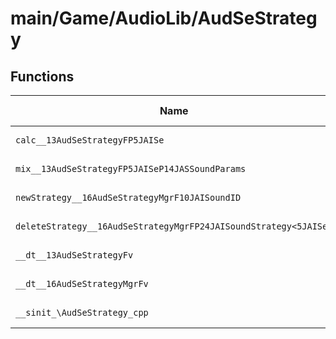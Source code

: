 # main/Game/AudioLib/AudSeStrategy

## Functions

| Name | Address | Match % |
|------|---------|---------|
| `calc__13AudSeStrategyFP5JAISe` | `0x80032454` | :x: (0.0%) |
| `mix__13AudSeStrategyFP5JAISeP14JASSoundParams` | `0x80032634` | :x: (0.0%) |
| `newStrategy__16AudSeStrategyMgrF10JAISoundID` | `0x80032638` | :x: (0.0%) |
| `deleteStrategy__16AudSeStrategyMgrFP24JAISoundStrategy<5JAISe>` | `0x80032684` | :x: (0.0%) |
| `__dt__13AudSeStrategyFv` | `0x800326D0` | :x: (0.0%) |
| `__dt__16AudSeStrategyMgrFv` | `0x80032720` | :x: (0.0%) |
| `__sinit_\AudSeStrategy_cpp` | `0x80032760` | :x: (0.0%) |